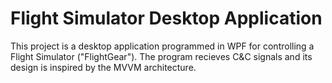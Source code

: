 # Flight Simulator Desktop Application
This project is a desktop application programmed in WPF for controlling a Flight Simulator ("FlightGear").
The program recieves C&amp;C signals and its design is inspired by the MVVM architecture.
